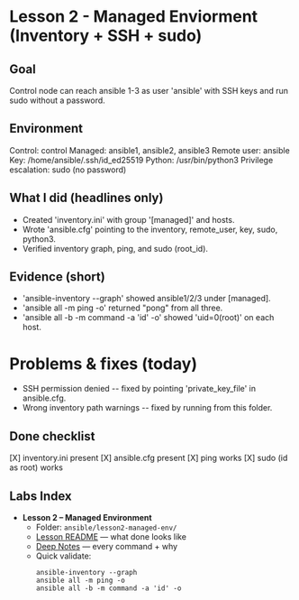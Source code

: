 # Lesson 2 - Managed Enviorment (Inventory + SSH + sudo)

## Goal

Control node can reach ansible 1-3 as user 'ansible' with SSH keys and run sudo without a password.


## Environment

Control: control
Managed: ansible1, ansible2, ansible3
Remote user: ansible
Key: /home/ansible/.ssh/id_ed25519
Python: /usr/bin/python3
Privilege escalation: sudo (no password)

## What I did (headlines only)
- Created 'inventory.ini' with group '[managed]' and hosts.
- Wrote 'ansible.cfg' pointing to the inventory, remote_user, key, sudo, python3.
- Verified inventory graph, ping, and sudo (root_id).

## Evidence (short)
- 'ansible-inventory --graph' showed ansible1/2/3 under [managed].
- 'ansible all -m ping -o' returned "pong" from all three.
- 'ansible all -b -m command -a 'id' -o' showed 'uid=0(root)' on each host.

# Problems & fixes (today)
- SSH permission denied -- fixed by pointing 'private_key_file' in ansible.cfg.
- Wrong inventory path warnings -- fixed by running from this folder. 

## Done checklist
[X] inventory.ini present
[X] ansible.cfg present
[X] ping works 
[X] sudo (id as root) works

## Labs Index
- **Lesson 2 – Managed Environment**  
  - Folder: `ansible/lesson2-managed-env/`  
  - [Lesson README](ansible/lesson2-managed-env/README.md) — what done looks like  
  - [Deep Notes](ansible/lesson2-managed-env/docs/lesson2-notes.md) — every command + why  
  - Quick validate:
    ```
    ansible-inventory --graph
    ansible all -m ping -o
    ansible all -b -m command -a 'id' -o
    ```
 
